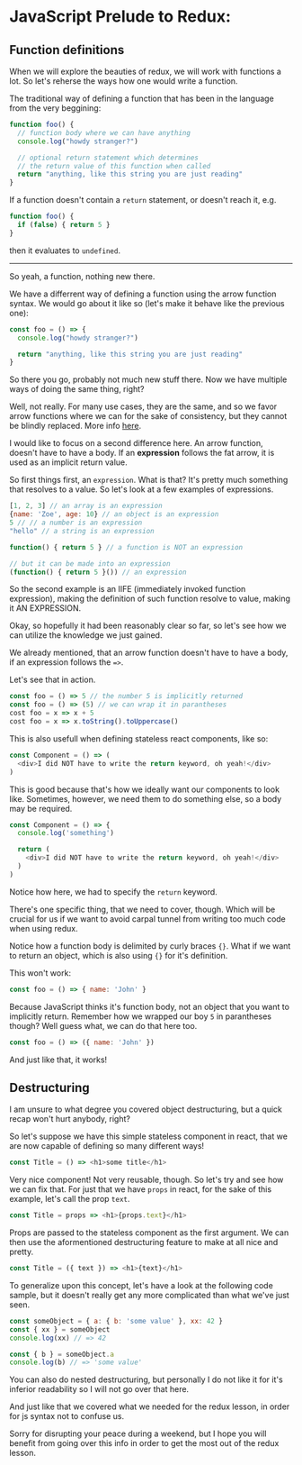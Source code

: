 # JavaScript Prelude to Redux:

## Function definitions
When we will explore the beauties of redux, we will work with functions a lot. So let's reherse the ways how one would write a function.


The traditional way of defining a function that has been in the language from the very beggining:
```js
function foo() {
  // function body where we can have anything
  console.log("howdy stranger?")

  // optional return statement which determines 
  // the return value of this function when called
  return "anything, like this string you are just reading"
}
```
If a function doesn't contain a `return` statement, or doesn't reach it, e.g.
```js
function foo() {
  if (false) { return 5 }
}
```
then it evaluates to `undefined`.

---
So yeah, a function, nothing new there.

We have a differrent way of defining a function using the arrow function syntax. We would go about it like so (let's make it behave like the previous one):
```js
const foo = () => {
  console.log("howdy stranger?")

  return "anything, like this string you are just reading"
}
```
So there you go, probably not much new stuff there. Now we have multiple ways of doing the same thing, right?

Well, not really. For many use cases, they are the same, and so we favor arrow functions where we can for the sake of consistency, but they cannot be blindly replaced. More info [here](https://stackoverflow.com/questions/34361379/arrow-function-vs-function-declaration-expressions-are-they-equivalent-exch).

I would like to focus on a second difference here. An arrow function, doesn't have to have a body. If an **expression** follows the fat arrow, it is used as an implicit return value.

So first things first, an `expression`. What is that? It's pretty much something that resolves to a value. So let's look at a few examples of expressions.
```js
[1, 2, 3] // an array is an expression
{name: 'Zoe', age: 10} // an object is an expression
5 // // a number is an expression
"hello" // a string is an expression

function() { return 5 } // a function is NOT an expression

// but it can be made into an expression
(function() { return 5 }()) // an expression
```
So the second example is an IIFE (immediately invoked function expression), making the definition of such function resolve to value, making it AN EXPRESSION.

Okay, so hopefully it had been reasonably clear so far, so let's see how we can utilize the knowledge we just gained.

We already mentioned, that an arrow function doesn't have to have a body, if an expression follows the `=>`.

Let's see that in action.
```js
const foo = () => 5 // the number 5 is implicitly returned
const foo = () => (5) // we can wrap it in parantheses
cost foo = x => x + 5
cost foo = x => x.toString().toUppercase()
```

This is also usefull when defining stateless react components, like so:
```js
const Component = () => (
  <div>I did NOT have to write the return keyword, oh yeah!</div>
)
```
This is good because that's how we ideally want our components to look like.
Sometimes, however, we need them to do something else, so a body may be required.
```js
const Component = () => {
  console.log('something')

  return (
    <div>I did NOT have to write the return keyword, oh yeah!</div>
  )
)
```
Notice how here, we had to specify the `return` keyword.

There's one specific thing, that we need to cover, though. Which will be crucial for us if we want to avoid carpal tunnel from writing too much code when using redux.

Notice how a function body is delimited by curly braces `{}`. What if we want to return an object, which is also using `{}` for it's definition.

This won't work:
```js
const foo = () => { name: 'John' }
```
Because JavaScript thinks it's function body, not an object that you want to implicitly return. Remember how we wrapped our boy `5` in parantheses though? Well guess what, we can do that here too.
```js
const foo = () => ({ name: 'John' })
```
And just like that, it works!

## Destructuring
I am unsure to what degree you covered object destructuring, but a quick recap won't hurt anybody, right?

So let's suppose we have this simple stateless component in react, that we are now capable of defining so many different ways!

```js
const Title = () => <h1>some title</h1>
```
Very nice component! Not very reusable, though. So let's try and see how we can fix that. For just that we have `props` in react, for the sake of this example, let's call the prop `text`.
```js
const Title = props => <h1>{props.text}</h1>
```
Props are passed to the stateless component as the first argument. We can then use the aformentioned destructuring feature to make at all nice and pretty.
```js
const Title = ({ text }) => <h1>{text}</h1>
```

To generalize upon this concept, let's have a look at the following code sample, but it doesn't really get any more complicated than what we've just seen.

```js
const someObject = { a: { b: 'some value' }, xx: 42 }
const { xx } = someObject
console.log(xx) // => 42

const { b } = someObject.a
console.log(b) // => 'some value'
```
You can also do nested destructuring, but personally I do not like it for it's inferior readability so I will not go over that here.

And just like that we covered what we needed for the redux lesson, in order for js syntax not to confuse us.

Sorry for disrupting your peace during a weekend, but I hope you will benefit from going over this info in order to get the most out of the redux lesson.
